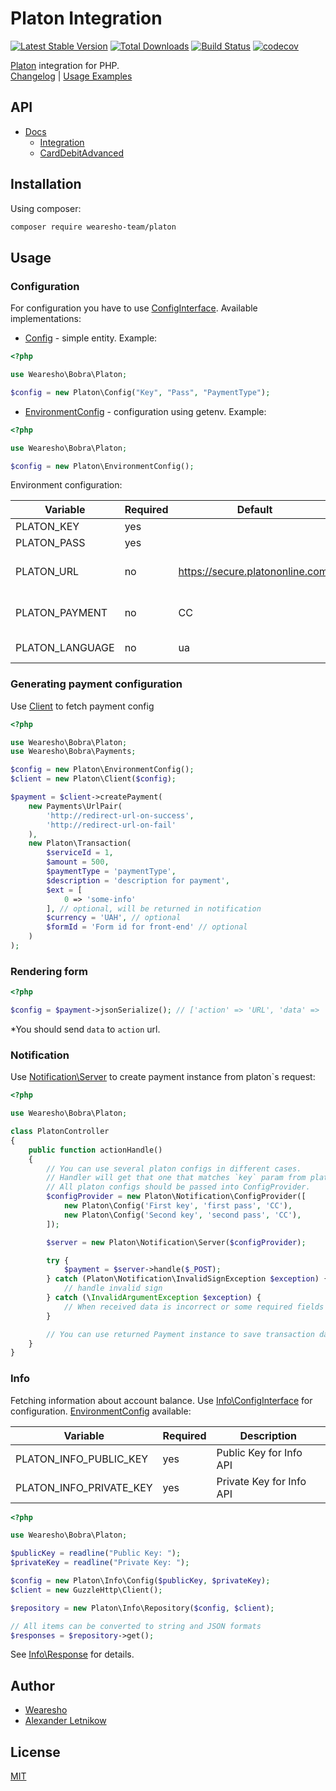 # Platon Integration
[![Latest Stable Version](https://poser.pugx.org/wearesho-team/platon/v/stable.png)](https://packagist.org/packages/wearesho-team/platon)
[![Total Downloads](https://poser.pugx.org/wearesho-team/platon/downloads.png)](https://packagist.org/packages/wearesho-team/platon)
[![Build Status](https://travis-ci.org/wearesho-team/platon.svg?branch=master)](https://travis-ci.org/wearesho-team/platon)
[![codecov](https://codecov.io/gh/wearesho-team/platon/branch/master/graph/badge.svg)](https://codecov.io/gh/wearesho-team/platon)

[Platon](https://platon.ua) integration for PHP.  
[Changelog](./CHANGELOG.md) |
[Usage Examples](./examples/README.md)

## API
- [Docs](https://github.com/wearesho-team/platon/tree/docs)
    - [Integration](https://github.com/wearesho-team/platon/tree/docs/docs/integration_v2.2.pdf)
    - [CardDebitAdvanced](https://github.com/wearesho-team/platon/blob/docs/docs/card_debit_advanced_1.3.pdf)

## Installation
Using composer:
```bash
composer require wearesho-team/platon
```

## Usage

### Configuration
For configuration you have to use [ConfigInterface](./src/ConfigInterface.php).
Available implementations:
- [Config](./src/Config.php) - simple entity. Example:
```php
<?php

use Wearesho\Bobra\Platon;

$config = new Platon\Config("Key", "Pass", "PaymentType");
```
- [EnvironmentConfig](./src/EnvironmentConfig.php) - configuration using getenv. Example:
```php
<?php

use Wearesho\Bobra\Platon;

$config = new Platon\EnvironmentConfig();
```
Environment configuration:

| Variable        | Required | Default                          | Description                   |
|-----------------|----------|----------------------------------|-------------------------------|
| PLATON_KEY      | yes      |                                  | public key                    |
| PLATON_PASS     | yes      |                                  | secret key                    |
| PLATON_URL      | no       | https://secure.platononline.com/ | base url to make C2C requests |
| PLATON_PAYMENT  | no       | CC                               | default payment type          |
| PLATON_LANGUAGE | no       | ua                               | language: `ru` or `ua`        |

### Generating payment configuration

Use [Client](./src/Client.php) to fetch payment config

```php
<?php

use Wearesho\Bobra\Platon;
use Wearesho\Bobra\Payments;

$config = new Platon\EnvironmentConfig();
$client = new Platon\Client($config);

$payment = $client->createPayment(
    new Payments\UrlPair(
        'http://redirect-url-on-success',
        'http://redirect-url-on-fail'
    ),
    new Platon\Transaction(
        $serviceId = 1,
        $amount = 500,
        $paymentType = 'paymentType',
        $description = 'description for payment',
        $ext = [
            0 => 'some-info'            
        ], // optional, will be returned in notification
        $currency = 'UAH', // optional 
        $formId = 'Form id for front-end' // optional
    )
);
```

### Rendering form 

```php
<?php

$config = $payment->jsonSerialize(); // ['action' => 'URL', 'data' => 'url']
```
*You should send `data` to `action` url.

### Notification

Use [Notification\Server](./src/Notification/Server.php) to create payment instance from platon`s request:

```php
<?php

use Wearesho\Bobra\Platon;

class PlatonController
{
    public function actionHandle()
    {
        // You can use several platon configs in different cases.
        // Handler will get that one that matches `key` param from platon`s request.
        // All platon configs should be passed into ConfigProvider.
        $configProvider = new Platon\Notification\ConfigProvider([
            new Platon\Config('First key', 'first pass', 'CC'),    
            new Platon\Config('Second key', 'second pass', 'CC'),    
        ]);

        $server = new Platon\Notification\Server($configProvider);

        try {
            $payment = $server->handle($_POST);   
        } catch (Platon\Notification\InvalidSignException $exception) {
            // handle invalid sign
        } catch (\InvalidArgumentException $exception) {
            // When received data is incorrect or some required fields are empty
        }

        // You can use returned Payment instance to save transaction data.
    }
}

```

### Info
Fetching information about account balance.
Use [Info\ConfigInterface](./src/Info/ConfigInterface.php) for configuration.
[EnvironmentConfig](./src/Info/EnvironmentConfig.php) available:

| Variable                | Required | Description                                    |
|-------------------------|----------|------------------------------------------------|
| PLATON_INFO_PUBLIC_KEY  | yes      | Public Key for Info API                        |
| PLATON_INFO_PRIVATE_KEY | yes      | Private Key for Info API                       |

```php
<?php

use Wearesho\Bobra\Platon;

$publicKey = readline("Public Key: ");
$privateKey = readline("Private Key: ");

$config = new Platon\Info\Config($publicKey, $privateKey);
$client = new GuzzleHttp\Client();

$repository = new Platon\Info\Repository($config, $client);

// All items can be converted to string and JSON formats
$responses = $repository->get();
```
See [Info\Response](./src/Info/Response.php) for details.

## Author
- [Wearesho](https://wearesho.com)
- [Alexander Letnikow](mailto:reclamme@gmail.com)

## License
[MIT](./LICENSE)
